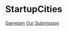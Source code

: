 # StartupCities
[Gamejam](https://itch.io/jam/globalstartupcitiesgamejam)
[Our Submission](https://lucid-pixels.itch.io/composite-winner)
